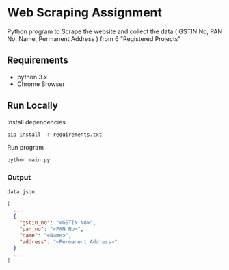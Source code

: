 # Web Scraping Assignment

Python program to Scrape the website and collect the data ( GSTIN No, PAN No,
Name, Permanent Address ) from 6 "Registered Projects"

## Requirements

- python 3.x
- Chrome Browser

## Run Locally

Install dependencies

```bash
pip install -r requirements.txt
```

Run program

```bash
python main.py
```

### Output

`data.json`

```json
[
  ...
  {
    "gstin_no": "<GSTIN No>",
    "pan_no": "<PAN No>",
    "name": "<Name>",
    "address": "<Permanent Address>"
  }
  ...
]
```
